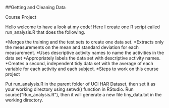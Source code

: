##Getting and Cleaning Data

Course Project

Hello welcome to have a look at my code! Here I create one R script called run_analysis.R that does the following.

*Merges the training and the test sets to create one data set.
*Extracts only the measurements on the mean and standard deviation for each measurement.
*Uses descriptive activity names to name the activities in the data set
*Appropriately labels the data set with descriptive activity names.
*Creates a second, independent tidy data set with the average of each variable for each activity and each subject.
*Steps to work on this course project

Put run_analysis.R in the parent folder of UCI HAR Dataset, then set it as your working directory using setwd() function in RStudio.
Run source("Run_analysis.R"), then it will generate a new file tiny_data.txt in the working directory.


